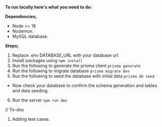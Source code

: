 **To run locally here's what you need to do:**

**Dependencies;**

 - Node >= 18
 - Nodemon.
 - MySQL database.
 
 **Steps;**
 
 1. Replace .env DATABASE_URL with your database url.
 2. Install packages using ```npm install```
 3. Run the following to generate the prisma client ```prisma generate```
 4. Run the following to migrate database ```prisma migrate dev```
 5. Run the following to seed the database with initial data ```prisma db seed```
  
 - Now check your database to confirm the schema generation and tables and data seeding.
 
 6. Run the server ```npm run dev```

// To-dos

1. Adding test cases.